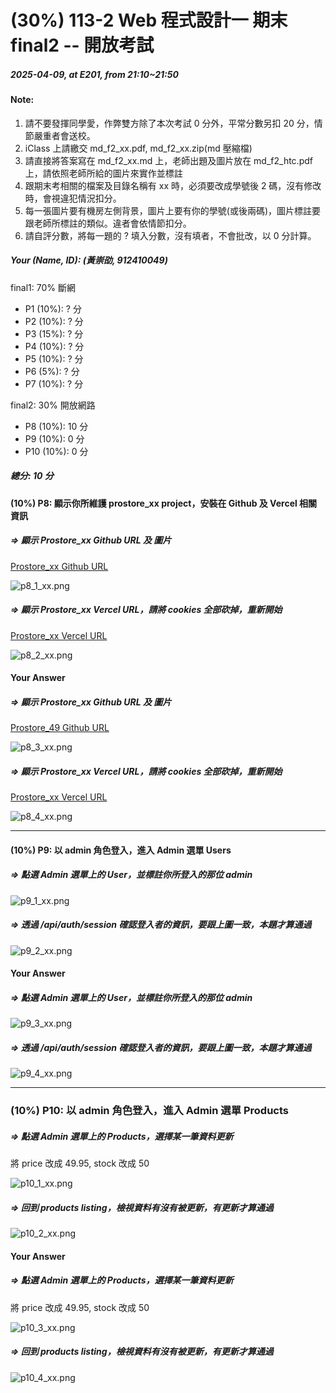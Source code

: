# (30%) 113-2 Web 程式設計一 期末 final2 -- 開放考試

##### 2025-04-09, at E201, from 21:10~21:50

#### Note:

1. 請不要發揮同學愛，作弊雙方除了本次考試 0 分外，平常分數另扣 20 分，情節嚴重者會送校。
2. iClass 上請繳交 md_f2_xx.pdf, md_f2_xx.zip(md 壓縮檔)
3. 請直接將答案寫在 md_f2_xx.md 上，老師出題及圖片放在 md_f2_htc.pdf 上，請依照老師所給的圖片來實作並標註
4. 跟期末考相關的檔案及目錄名稱有 xx 時，必須要改成學號後 2 碼，沒有修改時，會視違犯情況扣分。
5. 每一張圖片要有機房左側背景，圖片上要有你的學號(或後兩碼)，圖片標註要跟老師所標註的類似。違者會依情節扣分。
6. 請自評分數，將每一題的 ? 填入分數，沒有填者，不會批改，以 0 分計算。

##### Your (Name, ID): (黃崇劭, 912410049)

final1: 70% 斷網

- P1 (10%): ? 分
- P2 (10%): ? 分
- P3 (15%): ? 分
- P4 (10%): ? 分
- P5 (10%): ? 分
- P6 (5%): ? 分
- P7 (10%): ? 分

final2: 30% 開放網路

- P8 (10%): 10 分
- P9 (10%): 0 分
- P10 (10%): 0 分

##### 總分: 10 分

#### (10%) P8: 顯示你所維護 prostore_xx project，安裝在 Github 及 Vercel 相關資訊

##### => 顯示 Prostore_xx Github URL 及 圖片

[Prostore_xx Github URL]()

![p8_1_xx.png](p8_1_xx.png)

##### => 顯示 Prostore_xx Vercel URL，請將 cookies 全部砍掉，重新開始

[Prostore_xx Vercel URL]()

![p8_2_xx.png](p8_2_xx.png)

#### Your Answer

##### => 顯示 Prostore_xx Github URL 及 圖片

[Prostore_49 Github URL](https://github.com/tkushao/1132_2N_prostore_shao_dev2)

![p8_3_xx.png](p8_3_xx.png)

##### => 顯示 Prostore_xx Vercel URL，請將 cookies 全部砍掉，重新開始

[Prostore_xx Vercel URL]()

![p8_4_xx.png](p8_4_xx.png)

---

#### (10%) P9: 以 admin 角色登入，進入 Admin 選單 Users

##### => 點選 Admin 選單上的 User，並標註你所登入的那位 admin

![p9_1_xx.png](p9_1_xx.png)

##### => 透過 /api/auth/session 確認登入者的資訊，要跟上圖一致，本題才算通過

![p9_2_xx.png](p9_2_xx.png)

#### Your Answer

##### => 點選 Admin 選單上的 User，並標註你所登入的那位 admin

![p9_3_xx.png](p9_3_xx.png)

##### => 透過 /api/auth/session 確認登入者的資訊，要跟上圖一致，本題才算通過

![p9_4_xx.png](p9_4_xx.png)

---

### (10%) P10: 以 admin 角色登入，進入 Admin 選單 Products

##### => 點選 Admin 選單上的 Products，選擇某一筆資料更新

將 price 改成 49.95, stock 改成 50

![p10_1_xx.png](p10_1_xx.png)

##### => 回到 products listing，檢視資料有沒有被更新，有更新才算通過

![p10_2_xx.png](p10_2_xx.png)

#### Your Answer

##### => 點選 Admin 選單上的 Products，選擇某一筆資料更新

將 price 改成 49.95, stock 改成 50

![p10_3_xx.png](p10_3_xx.png)

##### => 回到 products listing，檢視資料有沒有被更新，有更新才算通過

![p10_4_xx.png](p10_4_xx.png)
